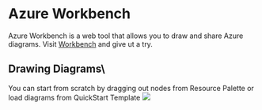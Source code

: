 # Azure Workbench

Azure Workbench is a web tool that allows you to draw and share Azure diagrams.
Visit [Workbench](https://www.azureworkbench.com/) and give ut a try.

## Drawing Diagrams\

You can start from scratch by dragging out nodes from Resource Palette or load diagrams from QuickStart Template
![](https://github.com/weixian-zhang/Azure-Workbench/ims/[branch]/draw-rp-qt.png?raw=true)

